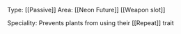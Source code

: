 Type: [[Passive]]
Area: [[Neon Future]]
[[Weapon slot]]

Speciality: Prevents plants from using their [[Repeat]] trait